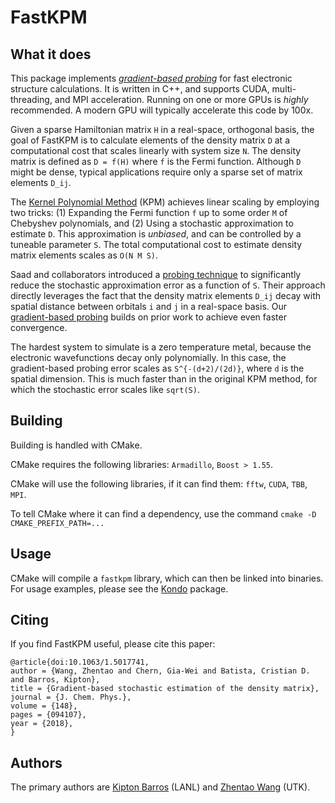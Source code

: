 FastKPM
=======

What it does
------------

This package implements [_gradient-based
probing_](https://arxiv.org/abs/1711.10570) for fast electronic structure
calculations. It is written in C++, and supports CUDA, multi-threading, and MPI
acceleration. Running on one or more GPUs is _highly_ recommended. A modern GPU
will typically accelerate this code by 100x.

Given a sparse Hamiltonian matrix `H` in a real-space, orthogonal basis, the
goal of FastKPM is to calculate elements of the density matrix `D` at a
computational cost that scales linearly with system size `N`. The density matrix
is defined as `D = f(H)` where `f` is the Fermi function. Although `D` might be
dense, typical applications require only a sparse set of matrix elements `D_ij`.

The [Kernel Polynomial Method](https://arxiv.org/abs/cond-mat/0504627) (KPM)
achieves linear scaling by employing two tricks: (1) Expanding the Fermi
function `f` up to some order `M` of Chebyshev polynomials, and (2) Using a
stochastic approximation to estimate `D`. This approximation is _unbiased_, and
can be controlled by a tuneable parameter `S`. The total computational cost to
estimate density matrix elements scales as `O(N M S)`.

Saad and collaborators introduced a [probing
technique](https://doi.org/10.1002/nla.779) to significantly reduce the
stochastic approximation error as a function of `S`. Their approach directly
leverages the fact that the density matrix elements `D_ij` decay with spatial
distance between orbitals `i` and `j` in a real-space basis. Our [gradient-based
probing](https://arxiv.org/abs/1711.10570) builds on prior work to achieve even
faster convergence.

The hardest system to simulate is a zero temperature metal, because the
electronic wavefunctions decay only polynomially. In this case, the
gradient-based probing error scales as `S^{-(d+2)/(2d)}`, where `d` is the
spatial dimension. This is much faster than in the original KPM method, for
which the stochastic error scales like `sqrt(S)`.

Building
--------

Building is handled with CMake.

CMake requires the following libraries: `Armadillo`, `Boost > 1.55`.

CMake will use the following libraries, if it can find them: `fftw`, `CUDA`, `TBB`, `MPI`.

To tell CMake where it can find a dependency, use the command `cmake -D CMAKE_PREFIX_PATH=...`

Usage
-----

CMake will compile a `fastkpm` library, which can then be linked into binaries. For usage examples, please see the [Kondo](https://github.com/kbarros/kondo) package.

Citing
------

If you find FastKPM useful, please cite this paper:

```
@article{doi:10.1063/1.5017741,
author = {Wang, Zhentao and Chern, Gia-Wei and Batista, Cristian D. and Barros, Kipton},
title = {Gradient-based stochastic estimation of the density matrix},
journal = {J. Chem. Phys.},
volume = {148},
pages = {094107},
year = {2018},
}
```

Authors
-------

The primary authors are [Kipton Barros](https://cnls.lanl.gov/~kbarros) (LANL) and [Zhentao Wang](https://scholar.google.com/citations?user=P3InF50AAAAJ&hl=en) (UTK). 
